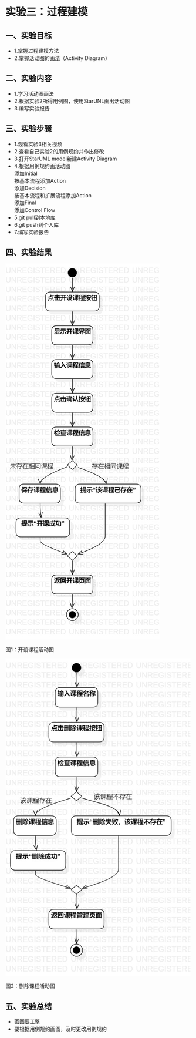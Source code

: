 # 实验三：过程建模

## 一、实验目标  
- 1.掌握过程建模方法  
- 2.掌握活动图的画法（Activity Diagram）  

## 二、实验内容  
- 1.学习活动图画法  
- 2.根据实验2所得用例图，使用StarUNL画出活动图    
- 3.编写实验报告   

## 三、实验步骤  
- 1.观看实验3相关视频  
- 2.查看自己实验2的用例规约并作出修改  
- 3.打开StarUML model新建Activity Diagram  
- 4.根据用例规约画活动图  
    添加Initial  
    按基本流程添加Action  
    添加Decision  
    按基本流程和扩展流程添加Action  
    添加Final  
    添加Control Flow    
- 5.git pull到本地库  
- 6.git push到个人库  
- 7.编写实验报告  

## 四、实验结果  

![活动图](./lab3_ActivityDiagram1.jpg)

图1：开设课程活动图  

![活动图](./lab3_ActivityDiagram2.jpg)   

图2：删除课程活动图  

## 五、实验总结
- 画图要工整  
- 要根据用例规约画图，及时更改用例规约  
